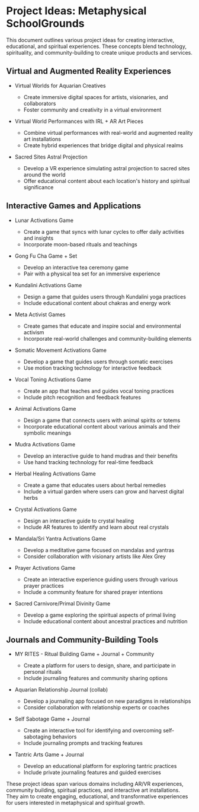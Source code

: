 # Project Ideas: Metaphysical SchoolGrounds

This document outlines various project ideas for creating interactive, educational, and spiritual experiences. These concepts blend technology, spirituality, and community-building to create unique products and services.

## Virtual and Augmented Reality Experiences

- Virtual Worlds for Aquarian Creatives
  - Create immersive digital spaces for artists, visionaries, and collaborators
  - Foster community and creativity in a virtual environment

- Virtual World Performances with IRL + AR Art Pieces
  - Combine virtual performances with real-world and augmented reality art installations
  - Create hybrid experiences that bridge digital and physical realms

- Sacred Sites Astral Projection
  - Develop a VR experience simulating astral projection to sacred sites around the world
  - Offer educational content about each location's history and spiritual significance

## Interactive Games and Applications

- Lunar Activations Game
  - Create a game that syncs with lunar cycles to offer daily activities and insights
  - Incorporate moon-based rituals and teachings

- Gong Fu Cha Game + Set
  - Develop an interactive tea ceremony game
  - Pair with a physical tea set for an immersive experience

- Kundalini Activations Game
  - Design a game that guides users through Kundalini yoga practices
  - Include educational content about chakras and energy work

- Meta Activist Games
  - Create games that educate and inspire social and environmental activism
  - Incorporate real-world challenges and community-building elements

- Somatic Movement Activations Game
  - Develop a game that guides users through somatic exercises
  - Use motion tracking technology for interactive feedback

- Vocal Toning Activations Game
  - Create an app that teaches and guides vocal toning practices
  - Include pitch recognition and feedback features

- Animal Activations Game
  - Design a game that connects users with animal spirits or totems
  - Incorporate educational content about various animals and their symbolic meanings

- Mudra Activations Game
  - Develop an interactive guide to hand mudras and their benefits
  - Use hand tracking technology for real-time feedback

- Herbal Healing Activations Game
  - Create a game that educates users about herbal remedies
  - Include a virtual garden where users can grow and harvest digital herbs

- Crystal Activations Game
  - Design an interactive guide to crystal healing
  - Include AR features to identify and learn about real crystals

- Mandala/Sri Yantra Activations Game
  - Develop a meditative game focused on mandalas and yantras
  - Consider collaboration with visionary artists like Alex Grey

- Prayer Activations Game
  - Create an interactive experience guiding users through various prayer practices
  - Include a community feature for shared prayer intentions

- Sacred Carnivore/Primal Divinity Game
  - Develop a game exploring the spiritual aspects of primal living
  - Include educational content about ancestral practices and nutrition

## Journals and Community-Building Tools

- MY RITES - Ritual Building Game + Journal + Community
  - Create a platform for users to design, share, and participate in personal rituals
  - Include journaling features and community sharing options

- Aquarian Relationship Journal (collab)
  - Develop a journaling app focused on new paradigms in relationships
  - Consider collaboration with relationship experts or coaches

- Self Sabotage Game + Journal
  - Create an interactive tool for identifying and overcoming self-sabotaging behaviors
  - Include journaling prompts and tracking features

- Tantric Arts Game + Journal
  - Develop an educational platform for exploring tantric practices
  - Include private journaling features and guided exercises

These project ideas span various domains including AR/VR experiences, community building, spiritual practices, and interactive art installations. They aim to create engaging, educational, and transformative experiences for users interested in metaphysical and spiritual growth.